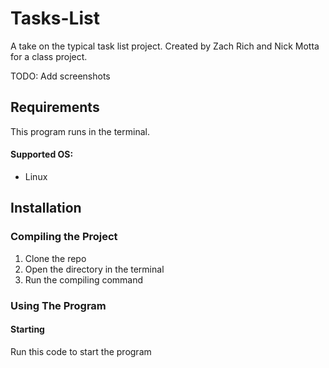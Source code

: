 # Tasks-List

A take on the typical task list project. Created by Zach Rich and Nick Motta for a class project.

TODO: Add screenshots

## Requirements
This program runs in the terminal.
#### Supported OS:
 * Linux

## Installation
### Compiling the Project
1. Clone the repo
1. Open the directory in the terminal
1. Run the compiling command

### Using The Program
 #### Starting
Run this code to start the program
